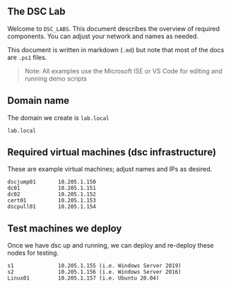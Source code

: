 ## The DSC Lab
Welcome to `DSC_LABS`. This document describes the overview of required components.
You can adjust your network and names as needed.

This document is written in markdown (`.md`) but note that most of the docs are `.ps1` files.


> Note: All examples use the Microsoft ISE or VS Code for editing and running demo scripts

## Domain name
The domain we create is `lab.local`

    lab.local

## Required virtual machines (dsc infrastructure)
These are example virtual machines; adjust names and IPs as desired.

    dscjump01       10.205.1.150
    dc01            10.205.1.151
    dc02            10.205.1.152
    cert01          10.205.1.153
    dscpull01       10.205.1.154

## Test machines we deploy
Once we have dsc up and running, we can deploy and re-deploy these nodes for testing.

    s1              10.205.1.155 (i.e. Windows Server 2019)
    s2              10.205.1.156 (i.e. Windows Server 2016)
    Linux01         10.205.1.157 (i.e. Ubuntu 20.04)



